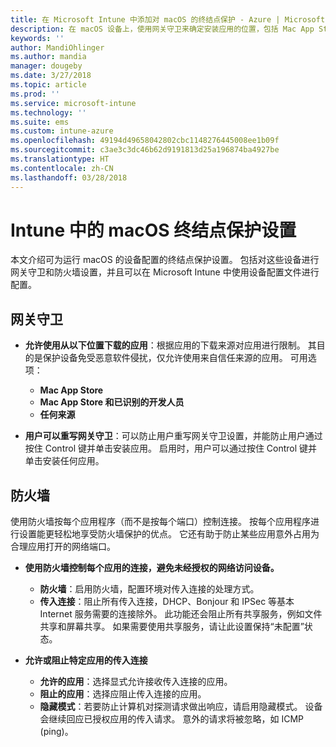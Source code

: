 ```yaml
---
title: 在 Microsoft Intune 中添加对 macOS 的终结点保护 - Azure | Microsoft Docs
description: 在 macOS 设备上，使用网关守卫来确定安装应用的位置，包括 Mac App Store。 此外，还可以使用 Microsoft Intune 启用或配置防火墙，以允许使用特定应用、阻止使用特定应用、使用隐藏模式，甚至阻止特定类型的传入连接。
keywords: ''
author: MandiOhlinger
ms.author: mandia
manager: dougeby
ms.date: 3/27/2018
ms.topic: article
ms.prod: ''
ms.service: microsoft-intune
ms.technology: ''
ms.suite: ems
ms.custom: intune-azure
ms.openlocfilehash: 49194d49658042802cbc1148276445008ee1b09f
ms.sourcegitcommit: c3ae3c3dc46b62d9191813d25a196874ba4927be
ms.translationtype: HT
ms.contentlocale: zh-CN
ms.lasthandoff: 03/28/2018
---
```

# <a name="macos-endpoint-protection-settings-in-intune"></a>Intune 中的 macOS 终结点保护设置

本文介绍可为运行 macOS 的设备配置的终结点保护设置。 包括对这些设备进行网关守卫和防火墙设置，并且可以在 Microsoft Intune 中使用设备配置文件进行配置。

## <a name="gatekeeper"></a>网关守卫

- **允许使用从以下位置下载的应用**：根据应用的下载来源对应用进行限制。 其目的是保护设备免受恶意软件侵扰，仅允许使用来自信任来源的应用。 可用选项： 
  - **Mac App Store**
  - **Mac App Store 和已识别的开发人员**
  - **任何来源**

- **用户可以重写网关守卫**：可以防止用户重写网关守卫设置，并能防止用户通过按住 Control 键并单击安装应用。 启用时，用户可以通过按住 Control 键并单击安装任何应用。

## <a name="firewall"></a>防火墙

使用防火墙按每个应用程序（而不是按每个端口）控制连接。 按每个应用程序进行设置能更轻松地享受防火墙保护的优点。 它还有助于防止某些应用意外占用为合理应用打开的网络端口。

- **使用防火墙控制每个应用的连接，避免未经授权的网络访问设备。**
  - **防火墙**：启用防火墙，配置环境对传入连接的处理方式。
  - **传入连接**：阻止所有传入连接，DHCP、Bonjour 和 IPSec 等基本 Internet 服务需要的连接除外。 此功能还会阻止所有共享服务，例如文件共享和屏幕共享。 如果需要使用共享服务，请让此设置保持“未配置”状态。

- **允许或阻止特定应用的传入连接**
  - **允许的应用**：选择显式允许接收传入连接的应用。
  - **阻止的应用**：选择应阻止传入连接的应用。
  - **隐藏模式**：若要防止计算机对探测请求做出响应，请启用隐藏模式。 设备会继续回应已授权应用的传入请求。 意外的请求将被忽略，如 ICMP (ping)。
